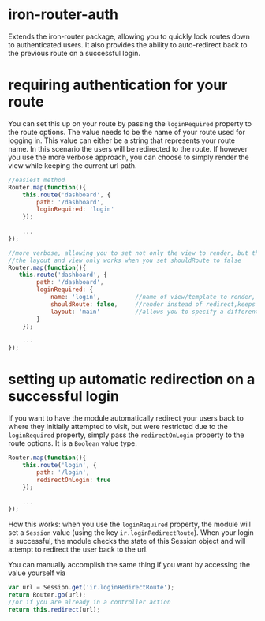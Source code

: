 iron-router-auth
================

Extends the iron-router package, allowing you to quickly lock routes down to authenticated users. It also provides the ability to auto-redirect back to the previous route on a successful login.

requiring authentication for your route
=======================================

You can set this up on your route by passing the `loginRequired` property to the route options. The value needs to be the name of your route used for logging in. This value can either be a string that represents your route name. In this scenario the users will be redirected to the route. If however you use the more verbose approach, you can choose to simply render the view while keeping the current url path.

```js
//easiest method
Router.map(function(){
    this.route('dashboard', {
        path: '/dashboard',
        loginRequired: 'login'
    });
    
    ...
});

//more verbose, allowing you to set not only the view to render, but the layout if you need to switch it
//the layout and view only works when you set shouldRoute to false
Router.map(function(){
   this.route('dashboard', {
        path: '/dashboard',
        loginRequired: {
            name: 'login',          //name of view/template to render, aka route.template
            shouldRoute: false,     //render instead of redirect,keeps your url intact (defaults to true)
            layout: 'main'          //allows you to specify a different layout, in case your auth vs anonymous pages use different layouts
        }
    });

    ...
});
```

setting up automatic redirection on a successful login
======================================================

If you want to have the module automatically redirect your users back to where they initially attempted to visit, but were restricted due to the `loginRequired` property, simply
pass the `redirectOnLogin` property to the route options. It is a `Boolean` value type.

```js
Router.map(function(){
    this.route('login', {
        path: '/login',
        redirectOnLogin: true
    });
    
    ...
});
```

How this works: when you use the `loginRequired` property, the module will set a `Session` value (using the key `ir.loginRedirectRoute`). When your login is successful, the module checks the state of this Session object and will attempt to redirect the user back to the url. 

You can manually accomplish the same thing if you want by accessing the value yourself via 

```js
var url = Session.get('ir.loginRedirectRoute');
return Router.go(url);
//or if you are already in a controller action
return this.redirect(url);
```


